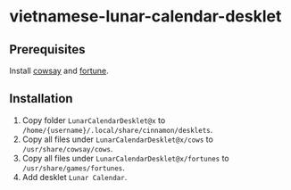 # vietnamese-lunar-calendar-desklet

## Prerequisites
Install [cowsay](https://en.wikipedia.org/wiki/Cowsay) and [fortune](https://en.wikipedia.org/wiki/Fortune_(Unix)).

## Installation

1. Copy folder `LunarCalendarDesklet@x` to `/home/{username}/.local/share/cinnamon/desklets`.
2. Copy all files under `LunarCalendarDesklet@x/cows` to `/usr/share/cowsay/cows`.
3. Copy all files under `LunarCalendarDesklet@x/fortunes` to `/usr/share/games/fortunes`.
4. Add desklet `Lunar Calendar`.